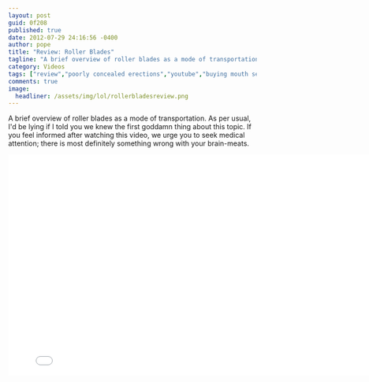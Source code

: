 ```yaml
---
layout: post
guid: 0f208
published: true
date: 2012-07-29 24:16:56 -0400
author: pope
title: "Review: Roller Blades"
tagline: "A brief overview of roller blades as a mode of transportation. As per usual, I\'d be lying if I told you we knew the first goddamn thing about this topic. If you feel informed after watching this video, we urge you to seek medical attention; there is most definitely something wrong with your brain-meats."
category: Videos
tags: ["review","poorly concealed erections","youtube","buying mouth sex","roller blades","vibrating pogo stick","sexually ambiguous modes of transportation","we're all liars","fuck I forgot my shoes","Disney's Brink","offensive to the gay community"]
comments: true 
image:
  headliner: /assets/img/lol/rollerbladesreview.png
---
```


A brief overview of roller blades as a mode of transportation. As per usual, I'd be lying if I told you we knew the first goddamn thing about this topic. If you feel informed after watching this video, we urge you to seek medical attention; there is most definitely something wrong with your brain-meats.

<iframe width="800" height="450" src="//www.youtube.com/embed/kEaqkA0rYNA" frameborder="0" allowfullscreen=""></iframe>